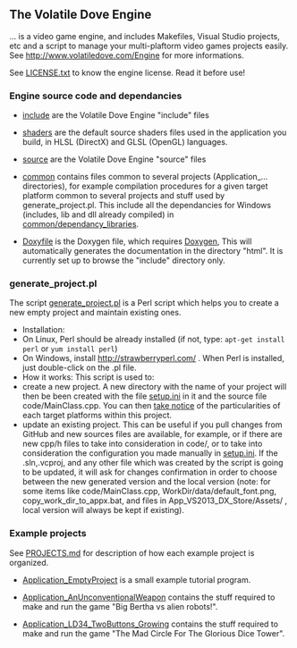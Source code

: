 
## The Volatile Dove Engine 

... is a video game engine, and includes Makefiles, Visual Studio projects, etc and a script to manage your multi-plaftorm video games projects easily. See http://www.volatiledove.com/Engine for more informations.

See [LICENSE.txt](./LICENSE.txt) to know the engine license. Read it before use!

### Engine source code and dependancies
   
 * [include](./include) are the Volatile Dove Engine "include" files

 * [shaders](./shaders) are the default source shaders files used in the application
   you build, in HLSL (DirectX) and GLSL (OpenGL) languages.

 * [source](./source) are the Volatile Dove Engine "source" files
 
 * [common](./common) contains files common to several projects (Application_... directories), 
   for example compilation procedures for a given target platform common to several projects
   and stuff used by generate_project.pl. This include all the dependancies for Windows (includes, lib and dll already compiled) in [common/dependancy_libraries](./common/dependancy_libraries).


 * [Doxyfile](./Doxyfile) is the Doxygen file, which requires 
  [Doxygen](http://www.stack.nl/~dimitri/doxygen/),
  This will automatically generates the documentation in the directory "html".
  It is currently set up to browse the "include" directory only.

### generate_project.pl

The script [generate_project.pl](./generate_project.pl) is a Perl script which helps you to create a new empty project and maintain existing ones.
 * Installation:
  * On Linux, Perl should be already installed (if not, type: `apt-get install perl` or `yum install perl`)
  * On Windows, install http://strawberryperl.com/ . When Perl is installed, just double-click on the .pl file.
 * How it works: This script is used to:
  * create a new project. A new directory with the name of your project will then be been created with the file [setup.ini](./PROJECTS.md#setupini) in it and the source file code/MainClass.cpp. You can then [take notice](PROJECTS.md#app_vs2008_opengl) of the particularities of each target platforms within this project.
  * update an existing project. This can be useful if you pull changes from GitHub and new sources files are available, for example, or if there are new cpp/h files to take into consideration in code/, or to take into consideration the configuration you made manually in [setup.ini](./PROJECTS.md#setupini). If the .sln,.vcproj, and any other file which was created by the script is going to be updated, it will ask for changes confirmation in order to choose between the new generated version and the local version (note: for some items like code/MainClass.cpp, WorkDir/data/default_font.png, copy_work_dir_to_appx.bat, and files in App_VS2013_DX_Store/Assets/ , local version will always be kept if existing).

### Example projects

See [PROJECTS.md](./PROJECTS.md) for description of how each example project is organized.

 * [Application_EmptyProject](./Application_EmptyProject) is a small example tutorial program.

 * [Application_AnUnconventionalWeapon](./Application_AnUnconventionalWeapon) contains the stuff 
   required to make and run the game "Big Bertha vs alien robots!". 

 * [Application_LD34_TwoButtons_Growing](./Application_LD34_TwoButtons_Growing) contains the stuff 
   required to make and run the game "The Mad Circle For The Glorious Dice Tower". 
